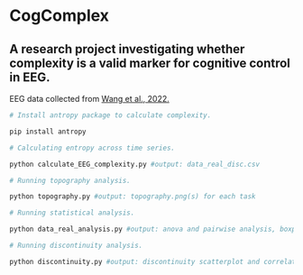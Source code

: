 # CogComplex

## A research project investigating whether complexity is a valid marker for  cognitive control in EEG.

EEG data collected from [Wang et al., 2022.](https://www.nature.com/articles/s41597-022-01607-9)

```python
# Install antropy package to calculate complexity.

pip install antropy  

# Calculating entropy across time series.

python calculate_EEG_complexity.py #output: data_real_disc.csv

# Running topography analysis.

python topography.py #output: topography.png(s) for each task

# Running statistical analysis.

python data_real_analysis.py #output: anova and pairwise analysis, boxplots

# Running discontinuity analysis.

python discontinuity.py #output: discontinuity scatterplot and correlation

```
